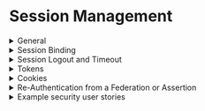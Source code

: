 # Session Management

<details>
  <summary> General </summary>
  
* Ensure sessions are unique to each individual and cannot be guessed or shared.
* Invalidate sessions when no longer required and time out during a period of inactivity.
* Never reveal session tokens in the application (e.g. in URL parameters or error messages).
* Ensure a valid session or require re-authentication for sensitive actions.
</details>

<details>
  <summary> Session Binding </summary>
  
* Generate a new session token upon user authentication.
* Create session tokens using at least 64 bits of entropy.
* Store session tokens only in the browser using secure cookies.
* Generate session tokens using approved cryptographic algortihms.
</details>

<details>
  <summary> Session Logout and Timeout </summary>
  
* Invalidate the session token upon logout and expiration, such that the back button or a downstream relying party cannot resume an authenticated session
* If allowing users to remain logged in, re-authenticate periodically both when actively used or after an idle period.
* Terminate a user's active sessions after a successful password change across the application, federated login, and any relying parties.
* Allow users to view and log out of any or all currently active sessions and devices.
</details>

<details>
  <summary> Tokens </summary>
  
* Do not accept OAuth and refresh tokens as presense of the subscriber.
* Allow users to terminate trust relationships with linked applications.
* Use session tokens rather than static API secrets and keys.
* Protect stateless session tokens with the following controls:
  * Digital signatures
  * Encryption
</details>

<details>
  <summary> Cookies </summary>
  
* On cookie-based session tokens:
  * Set the "Secure" attribute
  * Set the "HttpOnly" attribute
  * Use the "SameSite" attribute
  * Use the "__Host-" prefix
  * Set the path attribute to the most restrictive path possible
</details>

<details>
  <summary> Re-Authentication from a Federation or Assertion </summary>
  
* Relying parties (RP) must specify the maximum authentication time
* Credential Service Providers (CSP) must re-auth a user if the session times out.
* CSPs must inform RPs of the last authentication event.
</details>

<details>
  <summary> Example security user stories </summary>
  
* As a user, I want the application to use session state to ensure my use is unique and protected.
* As a user, I want the application to follow security best practices for session use, generation, management, and destruction.
* As a user, I want the session to timeout after a period of inactivity.
* As a user, I want cookie-based sessions to have all the appropriate security settings set.
* As a user, I want token-based sessions to use digital signatures, encryption, and other measures to ensure my session cannot be tampered with.
</details>
